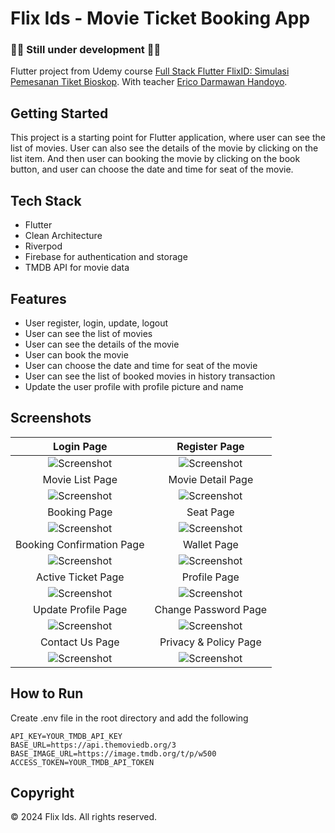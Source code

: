 # Flix Ids - Movie Ticket Booking App

### 🚧🚧 Still under development 🚧🚧

Flutter project from Udemy
course [Full Stack Flutter FlixID: Simulasi Pemesanan Tiket Bioskop](https://www.udemy.com/course/flutter-flixid/).
With teacher [Erico Darmawan Handoyo](https://www.udemy.com/user/erico-darmawan-handoyo/).

## Getting Started

This project is a starting point for Flutter application, where user can see the list of movies.
User can also see the details of the movie by clicking on the list item. And then user can
booking the movie by clicking on the book button, and user can choose the date and time for seat
of the movie.

## Tech Stack

- Flutter
- Clean Architecture
- Riverpod
- Firebase for authentication and storage
- TMDB API for movie data

## Features

- User register, login, update, logout
- User can see the list of movies
- User can see the details of the movie
- User can book the movie
- User can choose the date and time for seat of the movie
- User can see the list of booked movies in history transaction
- Update the user profile with profile picture and name

## Screenshots

|                          Login Page                          |                      Register Page                      |
|:------------------------------------------------------------:|:-------------------------------------------------------:|
|        ![Screenshot](screenshoots/ss_login_page.jpg)         |    ![Screenshot](screenshoots/ss_register_page.jpg)     |
|                       Movie List Page                        |                    Movie Detail Page                    |
|        ![Screenshot](screenshoots/ss_movie_page.jpg)         |  ![Screenshot](screenshoots/ss_movie_detail_page.jpg)   |
|                         Booking Page                         |                        Seat Page                        |
|       ![Screenshot](screenshoots/ss_booking_page.jpg)        |      ![Screenshot](screenshoots/ss_seat_page.jpg)       |
|                  Booking Confirmation Page                   |                       Wallet Page                       |
| ![Screenshot](screenshoots/ss_booking_confirmation_page.jpg) |     ![Screenshot](screenshoots/ss_wallet_page.jpg)      |
|                      Active Ticket Page                      |                      Profile Page                       |
|    ![Screenshot](screenshoots/ss_ticket_active_page.jpg)     |     ![Screenshot](screenshoots/ss_profile_page.jpg)     |
|                     Update Profile Page                      |                  Change Password Page                   |
|    ![Screenshot](screenshoots/ss_update_profile_page.jpg)    | ![Screenshot](screenshoots/ss_change_password_page.jpg) |
|                       Contact Us Page                        |                  Privacy & Policy Page                  |
|      ![Screenshot](screenshoots/ss_contact_us_page.jpg)      | ![Screenshot](screenshoots/ss_privacy_policy_page.jpg)  |

## How to Run

Create .env file in the root directory and add the following

```env
API_KEY=YOUR_TMDB_API_KEY
BASE_URL=https://api.themoviedb.org/3
BASE_IMAGE_URL=https://image.tmdb.org/t/p/w500
ACCESS_TOKEN=YOUR_TMDB_API_TOKEN
```

## Copyright

© 2024 Flix Ids. All rights reserved. 